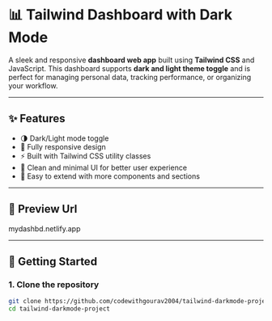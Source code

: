 # 📊 Tailwind Dashboard with Dark Mode

A sleek and responsive **dashboard web app** built using **Tailwind CSS** and JavaScript. This dashboard supports **dark and light theme toggle** and is perfect for managing personal data, tracking performance, or organizing your workflow.

---

## ✨ Features

- 🌗 Dark/Light mode toggle
- 📱 Fully responsive design
- ⚡ Built with Tailwind CSS utility classes
- 🧠 Clean and minimal UI for better user experience
- 🔧 Easy to extend with more components and sections

---

## 📸 Preview Url

mydashbd.netlify.app

---

## 🚀 Getting Started

### 1. Clone the repository

```bash
git clone https://github.com/codewithgourav2004/tailwind-darkmode-project.git
cd tailwind-darkmode-project
